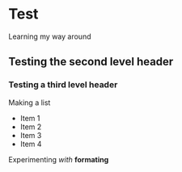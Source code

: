 Test
====

Learning my way around

## Testing the second level header
### Testing a third level header

Making a list

- Item 1
- Item 2
- Item 3
- Item 4

Experimenting *with* **formating**

